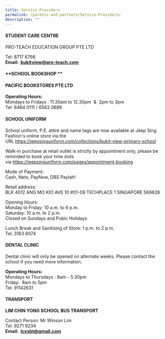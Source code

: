 ```yaml
---
title: Service Providers
permalink: /parents-and-partners/Service-Providers/
description: ""
---
```

####  **STUDENT CARE CENTRE**  

PRO-TEACH EDUCATION GROUP PTE LTD

  

Tel: 8717 6766  
**Email:  bukitview@pro-teach.com**

#### **SCHOOL BOOKSHOP ** 

#### **PACIFIC BOOKSTORES PTE LTD**

  

**Operating Hours:**  
Mondays to Fridays : 11.30am to 12.30pm  &  2pm to 3pm  
Tel: 6464 0111 / 6563 0889  
  

  

#### **SCHOOL UNIFORM**



School uniform, P.E. attire and name tags are now available at Jeep Sing Fashion's online store via the URL https://jeepsinguniform.com/collections/bukit-view-primary-school

  

Walk-in purchase at retail outlet is strictly by appointment only, please be reminded to book your time slots via https://jeepsinguniform.com/pages/appointment-booking

  

Mode of Payment:  
Cash, Nets, PayNow, DBS Paylah!

  

Retail address:  
BLK 4012 ANG MO KIO AVE 10 #01-09 TECHPLACE 1 SINGAPORE 569628

  

Opening Hours:  
Monday to Friday: 10 a.m. to 6 p.m.  
Saturday: 10 a.m. to 2 p.m.  
Closed on Sundays and Pubic Holidays 

  

Lunch Break and Sanitising of Store: 1 p.m. to 2 p.m.  
Tel: 3163 6074    

  

  

#### **DENTAL CLINIC** 

Dental clinic will only be opened on alternate weeks. Please contact the school if you need more information.

  

**Operating Hours:**    
Mondays to Thursdays : 8am - 5.30pm  
Friday:  8am to 5pm  
Tel: 91142631  

  

#### **TRANSPORT**

**LIM CHIN YONG SCHOOL BUS TRANSPORT**

Contact Person: Mr Winson Lim  
Tel: 9271 9234  
**Email:  lcysbt@gmail.com**